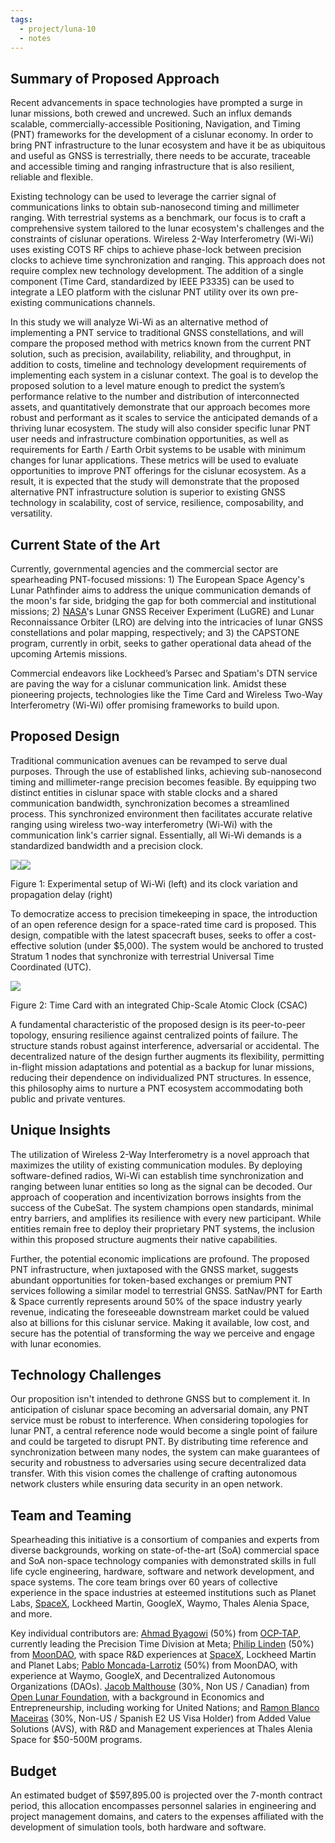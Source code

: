 ```yaml
---
tags:
  - project/luna-10
  - notes
---
```

## Summary of Proposed Approach

Recent advancements in space technologies have prompted a surge in lunar missions, both crewed and uncrewed. Such an influx demands scalable, commercially-accessible Positioning, Navigation, and Timing (PNT) frameworks for the development of a cislunar economy. In order to bring PNT infrastructure to the lunar ecosystem and have it be as ubiquitous and useful as GNSS is terrestrially, there needs to be accurate, traceable and accessible timing and ranging infrastructure that is also resilient, reliable and flexible.

Existing technology can be used to leverage the carrier signal of communications links to obtain sub-nanosecond timing and millimeter ranging. With terrestrial systems as a benchmark, our focus is to craft a comprehensive system tailored to the lunar ecosystem's challenges and the constraints of cislunar operations. Wireless 2-Way Interferometry (Wi-Wi) uses existing COTS RF chips to achieve phase-lock between precision clocks to achieve time synchronization and ranging. This approach does not require complex new technology development. The addition of a single component (Time Card, standardized by IEEE P3335) can be used to integrate a LEO platform with the cislunar PNT utility over its own pre-existing communications channels.

In this study we will analyze Wi-Wi as an alternative method of implementing a PNT service to traditional GNSS constellations, and will compare the proposed method with metrics known from the current PNT solution, such as precision, availability, reliability, and throughput, in addition to costs, timeline and technology development requirements of implementing each system in a cislunar context. The goal is to develop the proposed solution to a level mature enough to predict the system’s performance relative to the number and distribution of interconnected assets, and quantitatively demonstrate that our approach becomes more robust and performant as it scales to service the anticipated demands of a thriving lunar ecosystem. The study will also consider specific lunar PNT user needs and infrastructure combination opportunities, as well as requirements for Earth / Earth Orbit systems to be usable with minimum changes for lunar applications. These metrics will be used to evaluate opportunities to improve PNT offerings for the cislunar ecosystem. As a result, it is expected that the study will demonstrate that the proposed alternative PNT infrastructure solution is superior to existing GNSS technology in scalability, cost of service, resilience, composability, and versatility.

## Current State of the Art

Currently, governmental agencies and the commercial sector are spearheading PNT-focused missions: 1) The European Space Agency's Lunar Pathfinder aims to address the unique communication demands of the moon's far side, bridging the gap for both commercial and institutional missions; 2) [NASA](NASA.md)'s Lunar GNSS Receiver Experiment (LuGRE) and Lunar Reconnaissance Orbiter (LRO) are delving into the intricacies of lunar GNSS constellations and polar mapping, respectively; and 3) the CAPSTONE program, currently in orbit, seeks to gather operational data ahead of the upcoming Artemis missions.

Commercial endeavors like Lockheed’s Parsec and Spatiam's DTN service are paving the way for a cislunar communication link. Amidst these pioneering projects, technologies like the Time Card and Wireless Two-Way Interferometry (Wi-Wi) offer promising frameworks to build upon.

## Proposed Design

Traditional communication avenues can be revamped to serve dual purposes. Through the use of established links, achieving sub-nanosecond timing and millimeter-range precision becomes feasible. By equipping two distinct entities in cislunar space with stable clocks and a shared communication bandwidth, synchronization becomes a streamlined process. This synchronized environment then facilitates accurate relative ranging using wireless two-way interferometry (Wi-Wi) with the communication link's carrier signal. Essentially, all Wi-Wi demands is a standardized bandwidth and a precision clock.

![](https://lh6.googleusercontent.com/YYBSpcOOOepswQKDhZRAd7jw75s8Y_m7T-bJIfJhFJk9w7hmKM90coCbBe-iJMGs7AtBW1N-CfNCYsl3YunQVUBgmaChWSPqbIkH9ER1652mVr9GEEbKqjGZgoUJDT9Y1wuoRgOK0N2YGljyFHHUblc)![](https://lh4.googleusercontent.com/VPdK8Wp2WTf_Q0Oky1LhQ0IUuFC9dI55Q5dSlLo4DnJFiqPNzpZ1xw57bvLOfTXgA3SyOfshgxKqnoId4_j9Og_YRGITz5lf80o3PiDRfXvkWCL_g6YyQ1LfqH2QjMqrJNDNbJQsQkS6NV8nLeleCB4)

Figure 1: Experimental setup of Wi-Wi (left) and its clock variation and propagation delay (right)

To democratize access to precision timekeeping in space, the introduction of an open reference design for a space-rated time card is proposed. This design, compatible with the latest spacecraft buses, seeks to offer a cost-effective solution (under $5,000). The system would be anchored to trusted Stratum 1 nodes that synchronize with terrestrial Universal Time Coordinated (UTC).

![](https://lh4.googleusercontent.com/LxEqi7EjqgvoB4QYDvFUFUTOo6Ch-EnyX0vgOsOXypgRet7l5fCly5UXzSJP22Qei6EoWwLwgxwxhyIbIVk13n4YgtcUr2fAHcTF5pRkYOzN_wAaukLWba-vL5CqsK0CQBis2s-P5WVLktct8XLo3jk)

Figure 2: Time Card with an integrated Chip-Scale Atomic Clock (CSAC)

A fundamental characteristic of the proposed design is its peer-to-peer topology, ensuring resilience against centralized points of failure. The structure stands robust against interference, adversarial or accidental. The decentralized nature of the design further augments its flexibility, permitting in-flight mission adaptations and potential as a backup for lunar missions, reducing their dependence on individualized PNT structures. In essence, this philosophy aims to nurture a PNT ecosystem accommodating both public and private ventures.

## Unique Insights

The utilization of Wireless 2-Way Interferometry is a novel approach that maximizes the utility of existing communication modules. By deploying software-defined radios, Wi-Wi can establish time synchronization and ranging between lunar entities so long as the signal can be decoded. Our approach of cooperation and incentivization borrows insights from the success of the CubeSat. The system champions open standards, minimal entry barriers, and amplifies its resilience with every new participant. While entities remain free to deploy their proprietary PNT systems, the inclusion within this proposed structure augments their native capabilities.

Further, the potential economic implications are profound. The proposed PNT infrastructure, when juxtaposed with the GNSS market, suggests abundant opportunities for token-based exchanges or premium PNT services following a similar model to terrestrial GNSS. SatNav/PNT for Earth & Space currently represents around 50% of the space industry yearly revenue, indicating the foreseeable downstream market could be valued also at billions for this cislunar service. Making it available, low cost, and secure has the potential of transforming the way we perceive and engage with lunar economies.

## Technology Challenges

Our proposition isn't intended to dethrone GNSS but to complement it. In anticipation of cislunar space becoming an adversarial domain, any PNT service must be robust to interference. When considering topologies for lunar PNT, a central reference node would become a single point of failure and could be targeted to disrupt PNT. By distributing time reference and synchronization between many nodes, the system can make guarantees of security and robustness to adversaries using secure decentralized data transfer. With this vision comes the challenge of crafting autonomous network clusters while ensuring data security in an open network.

## Team and Teaming

Spearheading this initiative is a consortium of companies and experts from diverse backgrounds, working on state-of-the-art (SoA) commercial space and SoA non-space technology companies with demonstrated skills in full life cycle engineering, hardware, software and network development, and space systems. The core team brings over 60 years of collective experience in the space industries at esteemed institutions such as Planet Labs, [SpaceX](SpaceX.md), Lockheed Martin, GoogleX, Waymo, Thales Alenia Space, and more.

Key individual contributors are: [Ahmad Byagowi](Ahmad%20Byagowi.md) (50%) from [OCP-TAP](OCP-TAP.md), currently leading the Precision Time Division at Meta; [Philip Linden](@philiplinden.md) (50%) from [MoonDAO](MoonDAO.md), with space R&D experiences at [SpaceX](SpaceX.md), Lockheed Martin and Planet Labs; [Pablo Moncada-Larrotiz](@pmoncada.md) (50%) from MoonDAO, with experience at Waymo, GoogleX, and Decentralized Autonomous Organizations (DAOs). [Jacob Malthouse](Jacob%20Malthouse.md) (30%, Non US / Canadian) from [Open Lunar Foundation](Open%20Lunar%20Foundation.md), with a background in Economics and Entrepreneurship, including working for United Nations; and [Ramon Blanco Maceiras](Ramon%20Blanco%20Maceiras.md) (30%, Non-US / Spanish E2 US Visa Holder) from Added Value Solutions (AVS), with R&D and Management experiences at Thales Alenia Space for $50-500M programs.

## Budget

An estimated budget of $597,895.00 is projected over the 7-month contract period, this allocation encompasses personnel salaries in engineering and project management domains, and caters to the expenses affiliated with the development of simulation tools, both hardware and software.

